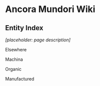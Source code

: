 # Ancora Mundori Wiki
## Entity Index

*[placeholder: page description]*

Elsewhere

Machina

Organic

Manufactured
